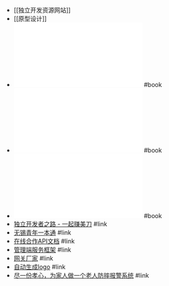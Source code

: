 - [[独立开发资源网站]]
- [[原型设计]]
- ![这就是软件工程师.pdf](../assets/这就是软件工程师_1650202314424_0.pdf) #book
- ![阿里云负载均衡常见问题.pdf](../assets/阿里云负载均衡常见问题_1650729926751_0.pdf) #book
- ![高性能网站建设指南.pdf](../assets/高性能网站建设指南_1650729966914_0.pdf) #book
- [独立开发者之路 - 一起赚美刀](https://zhuanmeidao.blogspot.com) #link
- [无锡青年一本通](https://book.yunzhan365.com/gtdlh/ipal/mobile/index.htmlhttps://book.yunzhan365.com/gtdlh/ipal/mobile/index.html) #link
- [在线合作API文档](https://www.showdoc.com.cn/help?page_id=65610) #link
- [管理端服务框架](https://gitee.com/gao-wumao/supplier) #link
- [网关厂家](https://www.ycj.so) #link
- [自动生成logo](https://ailogo.qq.com/guide/designs?brandName=便民药店&keywords=便民&keywords=健康医疗&keywords=药店&activeColorIndex=0) #link
- [尽一份孝心，为家人做一个老人防摔报警系统](https://juejin.cn/post/7107183646936039460) #link